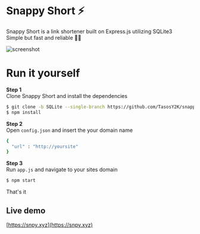 # Snappy Short ⚡

Snappy Short is a link shortener built on Express.js utilizing SQLite3  
Simple but fast and reliable 💨💪

![screenshot](https://media.discordapp.net/attachments/609854271810306049/653322876824322049/Screenshot_1.png?width=1027&height=467)

# Run it yourself

**Step 1**  
Clone Snappy Short and install the dependencies
```sh
$ git clone -b SQLite --single-branch https://github.com/TasosY2K/snappy-short.git
$ npm install
```
**Step 2**  
Open `config.json` and insert the your domain name
```sh
{
  "url" : "http://yoursite"
}
 ```
 **Step 3**  
 Run `app.js` and navigate to your sites domain
 ```sh
 $ npm start
 ```

That's it

## Live demo

[https://snpy.xyz](https://snpy.xyz)
